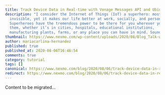 ```yaml
---
title: Track Device Data in Real-time with Vonage Messages API and Ubidots
description: "I consider the Internet of Things (IoT) a superhero: mostly
  invisible, yet it makes our life better at work, socially, and personally.
  Superheroes have the tremendous power to be there for you wherever you need
  them, whether it’s in cities, hospitals, educational institutions,
  manufacturing plants, farms, or any place you can have in mind. Sounds […]"
thumbnail: https://www.nexmo.com/wp-content/uploads/2020/08/Blog_Talk-with-the-Weather_1200x600.png
author: mariacarlina-hernandez
published: true
published_at: 2020-08-06T16:46:54
comments: true
category: tutorial
tags: []
canonical: https://www.nexmo.com/blog/2020/08/06/track-device-data-in-real-time-with-vonage-messages-api-and-ubidots-dr
redirect: https://www.nexmo.com/blog/2020/08/06/track-device-data-in-real-time-with-vonage-messages-api-and-ubidots-dr
---
```

Content to be migrated...